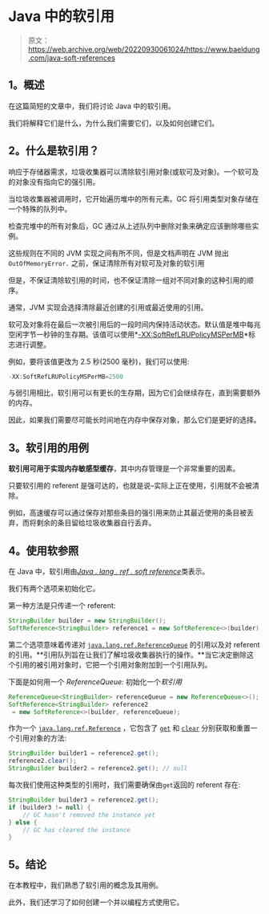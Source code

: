 # Java 中的软引用

> 原文：<https://web.archive.org/web/20220930061024/https://www.baeldung.com/java-soft-references>

## 1。概述

在这篇简短的文章中，我们将讨论 Java 中的软引用。

我们将解释它们是什么，为什么我们需要它们，以及如何创建它们。

## 2。什么是软引用？

响应于存储器需求，垃圾收集器可以清除软引用对象(或软可及对象)。一个软可及的对象没有指向它的强引用。

当垃圾收集器被调用时，它开始遍历堆中的所有元素。GC 将引用类型对象存储在一个特殊的队列中。

检查完堆中的所有对象后，GC 通过从上述队列中删除对象来确定应该删除哪些实例。

这些规则在不同的 JVM 实现之间有所不同，但是文档声明在 JVM 抛出`OutOfMemoryError.` 之前，保证清除所有对软可及对象的软引用

但是，不保证清除软引用的时间，也不保证清除一组对不同对象的这种引用的顺序。

通常，JVM 实现会选择清除最近创建的引用或最近使用的引用。

软可及对象将在最后一次被引用后的一段时间内保持活动状态。默认值是堆中每兆空闲字节一秒钟的生存期。该值可以使用*[-XX:SoftRefLRUPolicyMSPerMB](https://web.archive.org/web/20221122092843/http://www.oracle.com/technetwork/java/hotspotfaq-138619.html#gc_softrefs)*标志进行调整。

例如，要将该值更改为 2.5 秒(2500 毫秒)，我们可以使用:

```java
-XX:SoftRefLRUPolicyMSPerMB=2500
```

与弱引用相比，软引用可以有更长的生存期，因为它们会继续存在，直到需要额外的内存。

因此，如果我们需要尽可能长时间地在内存中保存对象，那么它们是更好的选择。

## 3。软引用的用例

**软引用可用于实现内存敏感型缓存**，其中内存管理是一个非常重要的因素。

只要软引用的 referent 是强可达的，也就是说–实际上正在使用，引用就不会被清除。

例如，高速缓存可以通过保存对那些条目的强引用来防止其最近使用的条目被丢弃，而将剩余的条目留给垃圾收集器自行丢弃。

## 4。使用软参照

在 Java 中，软引用由[*Java . lang . ref . soft reference*](https://web.archive.org/web/20221122092843/https://docs.oracle.com/en/java/javase/11/docs/api/java.base/java/lang/ref/SoftReference.html)类表示。

我们有两个选项来初始化它。

第一种方法是只传递一个 referent:

```java
StringBuilder builder = new StringBuilder();
SoftReference<StringBuilder> reference1 = new SoftReference<>(builder);
```

第二个选项意味着传递对 [`java.lang.ref.ReferenceQueue`](https://web.archive.org/web/20221122092843/https://docs.oracle.com/en/java/javase/11/docs/api/java.base/java/lang/ref/ReferenceQueue.html) 的引用以及对 referent 的引用。**引用队列旨在让我们了解垃圾收集器执行的操作。**当它决定删除这个引用的被引用对象时，它把一个引用对象附加到一个引用队列。

下面是如何用一个 *ReferenceQueue:* 初始化一个*软引用*

```java
ReferenceQueue<StringBuilder> referenceQueue = new ReferenceQueue<>();
SoftReference<StringBuilder> reference2
 = new SoftReference<>(builder, referenceQueue);
```

作为一个 [`java.lang.ref.Reference`](https://web.archive.org/web/20221122092843/https://docs.oracle.com/en/java/javase/11/docs/api/java.base/java/lang/ref/Reference.html) ，它包含了 [`get`](https://web.archive.org/web/20221122092843/https://docs.oracle.com/en/java/javase/11/docs/api/java.base/java/lang/ref/Reference.html#get()) 和 [`clear`](https://web.archive.org/web/20221122092843/https://docs.oracle.com/en/java/javase/11/docs/api/java.base/java/lang/ref/Reference.html#clear()) 分别获取和重置一个引用对象的方法:

```java
StringBuilder builder1 = reference2.get();
reference2.clear();
StringBuilder builder2 = reference2.get(); // null 
```

每次我们使用这种类型的引用时，我们需要确保由`get`返回的 referent 存在:

```java
StringBuilder builder3 = reference2.get();
if (builder3 != null) {
    // GC hasn't removed the instance yet
} else {
    // GC has cleared the instance
}
```

## 5。结论

在本教程中，我们熟悉了软引用的概念及其用例。

此外，我们还学习了如何创建一个并以编程方式使用它。